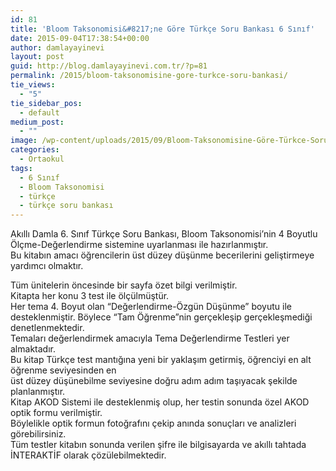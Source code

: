 ```yaml
---
id: 81
title: 'Bloom Taksonomisi&#8217;ne Göre Türkçe Soru Bankası 6 Sınıf'
date: 2015-09-04T17:38:54+00:00
author: damlayayinevi
layout: post
guid: http://blog.damlayayinevi.com.tr/?p=81
permalink: /2015/bloom-taksonomisine-gore-turkce-soru-bankasi/
tie_views:
  - "5"
tie_sidebar_pos:
  - default
medium_post:
  - ""
image: /wp-content/uploads/2015/09/Bloom-Taksonomisine-Göre-Türkce-Soru-Bankası.jpg
categories:
  - Ortaokul
tags:
  - 6 Sınıf
  - Bloom Taksonomisi
  - türkçe
  - türkçe soru bankası
---
```

Akıllı Damla 6. Sınıf Türkçe Soru Bankası, Bloom Taksonomisi’nin 4 Boyutlu Ölçme-Değerlendirme sistemine uyarlanması ile hazırlanmıştır.  
Bu kitabın amacı öğrencilerin üst düzey düşünme becerilerini geliştirmeye yardımcı olmaktır.

Tüm ünitelerin öncesinde bir sayfa özet bilgi verilmiştir.  
Kitapta her konu 3 test ile ölçülmüştür.  
Her tema 4. Boyut olan “Değerlendirme-Özgün Düşünme” boyutu ile desteklenmiştir. Böylece “Tam Öğrenme”nin gerçekleşip gerçekleşmediği denetlenmektedir.  
Temaları değerlendirmek amacıyla Tema Değerlendirme Testleri yer almaktadır.  
Bu kitap Türkçe test mantığına yeni bir yaklaşım getirmiş, öğrenciyi en alt öğrenme seviyesinden en  
üst düzey düşünebilme seviyesine doğru adım adım taşıyacak şekilde planlanmıştır.  
Kitap AKOD Sistemi ile desteklenmiş olup, her testin sonunda özel AKOD optik formu verilmiştir.  
Böylelikle optik formun fotoğrafını çekip anında sonuçları ve analizleri görebilirsiniz.  
Tüm testler kitabın sonunda verilen şifre ile bilgisayarda ve akıllı tahtada İNTERAKTİF olarak çözülebilmektedir.